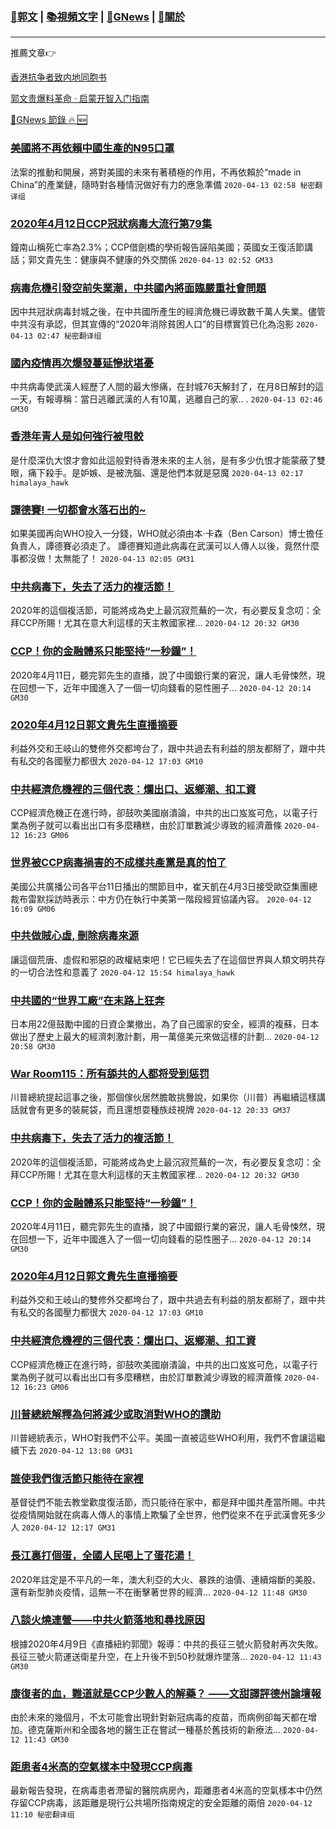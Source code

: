 ###  [:eagle:郭文](https://github.com/ourhimalayas/txt) | [:books:視頻文字](https://github.com/ourhimalayas/txt/blob/master/content/README.md) | [:newspaper:GNews](https://github.com/ourhimalayas/txt/blob/master/content/gnews/README.md) | [:pray:關於](https://github.com/ourhimalayas/home/tree/master/about)
---

推薦文章:point_right:

[香港抗争者致内地同胞书](https://github.com/ourhimalayas/news/blob/master/2019/08/a_letter_from_the_hong_kong_people.md)

[郭文贵爆料革命 · 启蒙开智入门指南](https://github.com/ourhimalayas/txt/issues/1)

[:newspaper:GNews 節錄 :fire: :new:](https://github.com/ourhimalayas/txt/blob/master/content/gnews/README.md) 



### [美國將不再依賴中國生產的N95口罩](/content/gnews/1/README.md)

法案的推動和開展，將對美國的未來有著積極的作用，不再依賴於“made in China”的產業鏈，隨時對各種情況做好有力的應急準備  `2020-04-13 02:58 秘密翻译组`

### [2020年4月12日CCP冠狀病毒大流行第79集](/content/gnews/2/README.md)

鐘南山稱死亡率為2.3%；CCP借劍橋的學術報告誣陷美國；英國女王復活節講話；郭文貴先生：健康與不健康的外交關係  `2020-04-13 02:52 GM33`

### [病毒危機引發空前失業潮，中共國內將面臨嚴重社會問題](/content/gnews/3/README.md)

因中共冠狀病毒封城之後，在中共國所產生的經濟危機已導致數千萬人失業。儘管中共沒有承認，但其宣傳的“2020年消除貧困人口”的目標實質已化為泡影  `2020-04-13 02:47 秘密翻译组`

### [國內疫情再次爆發蔓延慘狀堪憂](/content/gnews/4/README.md)

中共病毒使武漢人經歷了人間的最大慘痛，在封城76天解封了，在月8日解封的這一天，有報導稱：當日逃離武漢的人有10萬，逃離自己的家.. .  `2020-04-13 02:46 GM30`

### [香港年青人是如何強行被甩骹](/content/gnews/5/README.md)

是什麼深仇大恨才會如此這般對待香港未來的主人翁，是有多少仇恨才能蒙蔽了雙眼，痛下殺手。是妒嫉、是被洗腦、還是他們本就是惡魔  `2020-04-13 02:17 himalaya_hawk`

### [譚德賽! 一切都會水落石出的~](/content/gnews/6/README.md)

如果美國再向WHO投入一分錢，WHO就必須由本·卡森（Ben Carson）博士擔任負責人，譚德賽必須走了。 譚德賽知道此病毒在武漢可以人傳人以後，竟然什麼事都沒做！太無能了！  `2020-04-13 02:05 GM31`

### [中共病毒下，失去了活力的複活節！](/content/gnews/7/README.md)

2020年的這個複活節，可能將成為史上最沉寂荒蕪的一次，有必要反复念叨：全拜CCP所賜！尤其在意大利這樣的天主教國家裡...  `2020-04-12 20:32 GM30`

### [CCP！你的金融體系只能堅持“一秒鐘”！](/content/gnews/8/README.md)

2020年4月11日，聽完郭先生的直播，說了中國銀行業的窘況，讓人毛骨悚然，現在回想一下，近年中國進入了一個一切向錢看的惡性圈子...  `2020-04-12 20:14 GM30`

### [2020年4月12日郭文貴先生直播摘要](/content/gnews/9/README.md)

利益外交和王岐山的雙修外交都垮台了，跟中共過去有利益的朋友都掰了，跟中共有私交的各國壓力都很大  `2020-04-12 17:03 GM10`

### [中共經濟危機裡的三個代表：爛出口、返鄉潮、扣工資](/content/gnews/10/README.md)

CCP經濟危機正在進行時，卻鼓吹美國崩潰論，中共的出口岌岌可危，以電子行業為例子就可以看出出口有多麼糟糕，由於訂單數減少導致的經濟蕭條  `2020-04-12 16:23 GM06`

### [世界被CCP病毒禍害的不成樣共產黨是真的怕了](/content/gnews/11/README.md)

美國公共廣播公司各平台11日播出的關節目中，崔天凱在4月3日接受歐亞集團總裁布雷默採訪時表示：中方仍在執行中美第一階段經貿協議內容。  `2020-04-12 16:09 GM06`

### [中共做賊心虛, 刪除病毒來源](/content/gnews/12/README.md)

讓這個荒唐、虛假和邪惡的政權結束吧！它已經失去了在這個世界與人類文明共存的一切合法性和意義了  `2020-04-12 15:54 himalaya_hawk`

### [中共國的“世界工廠”在末路上狂奔](/content/gnews/13/README.md)

日本用22億鼓勵中國的日資企業撤出，為了自己國家的安全，經濟的複蘇，日本做出了歷史上最大的經濟刺激計劃，用一萬億美元來做這樣的計劃...  `2020-04-12 20:58 GM30`

### [War Room115：所有舔共的人都将受到惩罚](/content/gnews/14/README.md)

川普總統提起這事之後，那個傢伙居然膽敢挑釁說，如果你（川普）再繼續這樣講話就會有更多的裝屍袋，而且還想耍種族歧視牌  `2020-04-12 20:33 GM37`

### [中共病毒下，失去了活力的複活節！](/content/gnews/15/README.md)

2020年的這個複活節，可能將成為史上最沉寂荒蕪的一次，有必要反复念叨：全拜CCP所賜！尤其在意大利這樣的天主教國家裡...  `2020-04-12 20:32 GM30`

### [CCP！你的金融體系只能堅持“一秒鐘”！](/content/gnews/16/README.md)

2020年4月11日，聽完郭先生的直播，說了中國銀行業的窘況，讓人毛骨悚然，現在回想一下，近年中國進入了一個一切向錢看的惡性圈子...  `2020-04-12 20:14 GM30`

### [2020年4月12日郭文貴先生直播摘要](/content/gnews/17/README.md)

利益外交和王岐山的雙修外交都垮台了，跟中共過去有利益的朋友都掰了，跟中共有私交的各國壓力都很大  `2020-04-12 17:03 GM10`

### [中共經濟危機裡的三個代表：爛出口、返鄉潮、扣工資](/content/gnews/18/README.md)

CCP經濟危機正在進行時，卻鼓吹美國崩潰論，中共的出口岌岌可危，以電子行業為例子就可以看出出口有多麼糟糕，由於訂單數減少導致的經濟蕭條  `2020-04-12 16:23 GM06`

### [川普總統解釋為何將減少或取消對WHO的讚助](/content/gnews/19/README.md)

川普總統表示，WHO對我們不公平。美國一直被這些WHO利用，我們不會讓這繼續下去  `2020-04-12 13:08 GM31`

### [誰使我們復活節只能待在家裡](/content/gnews/20/README.md)

基督徒們不能去教堂歡度復活節，而只能待在家中，都是拜中國共產當所賜。中共從疫情開始就在病毒人傳人的事情上欺騙了全世界，他們從來不在乎武漢會死多少人  `2020-04-12 12:17 GM31`

### [長江裏打個蛋，全國人民喝上了蛋花湯！](/content/gnews/21/README.md)

2020年註定是不平凡的一年，澳大利亞的大火、暴跌的油價、連續熔斷的美股、還有新型肺炎疫情，這無一不在衝擊著世界的經濟...  `2020-04-12 11:48 GM30`

### [八談火燒連營——中共火箭落地和尋找原因](/content/gnews/22/README.md)

根據2020年4月9日《直播紐約郭聞》報導：中共的長征三號火箭發射再次失敗。長征三號火箭運送衛星升空，在上升後不到50秒就爆炸墜落...  `2020-04-12 11:43 GM30`

### [康復者的血，難道就是CCP少數人的解藥？ ——文甜譯評德州論壇報](/content/gnews/23/README.md)

由於未來的幾個月，不太可能會出現針對新冠病毒的疫苗，而病例卻每天都在增加。德克薩斯州和全國各地的醫生正在嘗試一種基於舊技術的新療法...  `2020-04-12 11:43 GM30`

### [距患者4米高的空氣樣本中發現CCP病毒](/content/gnews/24/README.md)

最新報告發現，在病毒患者滯留的醫院病房內，距離患者4米高的空氣樣本中仍然存留CCP病毒，該距離是現行公共場所指南規定的安全距離的兩倍  `2020-04-12 11:10 秘密翻译组`

